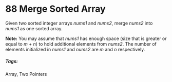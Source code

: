 # 88 Merge Sorted Array

Given two sorted integer arrays *nums1* and *nums2*, merge *nums2* into *nums1* as one sorted array.

**Note:**
You may assume that *nums1* has enough space (size that is greater or equal to *m + n*) to hold additional elements from *nums2*. The number of elements initialized in *nums1* and *nums2* are *m* and *n* respectively.

##### Tags:
Array, Two Pointers